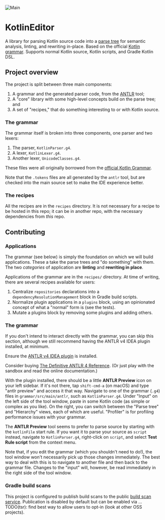 ![Main](https://github.com/cashapp/kotlin-editor/actions/workflows/push.yml/badge.svg)

# KotlinEditor

A library for parsing Kotlin source code into a [parse tree](https://en.wikipedia.org/wiki/Parse_tree) 
for semantic analysis, linting, and rewriting in-place. Based on the official 
[Kotlin grammar](https://kotlinlang.org/docs/reference/grammar.html). Supports normal Kotlin source,
Kotlin scripts, and Gradle Kotlin DSL.

## Project overview

The project is split between three main components:

1. A grammar and the generated parser code, from the [ANTLR](https://www.antlr.org/) tool; 
2. A "core" library with some high-level concepts build on the parse tree; and
3. A set of "recipes," that do something interesting to or with Kotlin source.

### The grammar

The grammar itself is broken into three components, one parser and two lexers:

1. The parser, `KotlinParser.g4`.
2. A lexer, `KotlinLexer.g4`.
3. Another lexer, `UnicodeClasses.g4`.

These files were all originally borrowed from the
[official Kotlin Grammar](https://kotlinlang.org/docs/reference/grammar.html).

Note that the `.tokens` files are all generated by the `antlr` tool, but are checked into the main
source set to make the IDE experience better.

### The recipes

All the recipes are in the `recipes` directory. It is not necessary for a recipe to be hosted in
this repo; it can be in another repo, with the necessary dependencies from _this_ repo.

## Contributing

### Applications

The grammar (see below) is simply the foundation on which we will build applications. These 
a take the parse trees and "do something" with them. The two _categories_ of application are
**linting** and **rewriting in place**.

Applications of the grammar are in the `recipes/` directory. At time of writing, there are several
recipes available for users:

1. Centralize `repositories` declarations into a `dependencyResolutionManagement` block in Gradle
   build scripts.
2. Normalize plugin applications in a `plugins` block, using an opinionated concept of what a 
   "normal" form is (see the tests).
3. Mutate a plugins block by removing some plugins and adding others.

### The grammar

If you don't intend to interact directly with the grammar, you can skip this section, although we
still recommend having the ANTLR v4 IDEA plugin installed, at minimum.

Ensure the [ANTLR v4 IDEA plugin](https://plugins.jetbrains.com/plugin/7358-antlr-v4) is installed.

Consider buying
[The Definitive ANTLR 4 Reference](https://pragprog.com/titles/tpantlr2/the-definitive-antlr-4-reference/).
(Or just play with the sandbox and read the online documentation.)

With the plugin installed, there should be a little **ANTLR Preview** icon on your left sidebar. If
it's not there, tap `shift-cmd-a` (on macOS) and type "antlr preview" and access it that way.
Navigate to one of the grammar (`.g4`) files in `grammar/src/main/antlr`, such as `KotlinParser.g4`.
Under "Input" on the left side of the tool window, paste in some Kotlin code (as simple or complex
as you like). On the right, you can switch between the "Parse tree" and "Hierarchy" views,
each of which are useful. "Profiler" is for profiling performance issues with your grammar.

The **ANTLR Preview** tool seems to prefer to parse source by starting with the `kotlinFile` start 
rule. If you want it to parse your source as `script` instead, navigate to `KotlinParser.g4`, 
right-click on `script`, and select **Test Rule script** from the context menu.

Note that, if you edit the grammar (which you shouldn't need to do!), the tool window won't
necessarily pick up those changes immediately. The best way to deal with this is to navigate to
another file and then back to the grammar file. Changes to the "input" will, however, be read 
immediately in the right side of the tool window.

### Gradle build scans

This project is configured to publish build scans to the public 
[build scan service](https://scans.gradle.com/). Publication is disabled by default but can be 
enabled via ... TODO(tsr): find best way to allow users to opt-in (look at other OSS projects).
